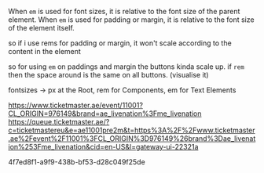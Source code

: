 When `em` is used for font sizes, it is relative to the font size of the parent element.
When `em` is used for padding or margin, it is relative to the font size of the element itself. 

so if i use rems for padding or margin, it won't scale according to the content in the element

so for using `em` on paddings and margin the buttons kinda scale up. if `rem` then the space around is the same on all buttons. (visualise it)


fontsizes -> px at the Root, rem for Components, em for Text Elements



https://www.ticketmaster.ae/event/11001?CL_ORIGIN=976149&brand=ae_livenation%3Fme_livenation
https://queue.ticketmaster.ae/?c=ticketmastereu&e=ae11001pre2m&t=https%3A%2F%2Fwww.ticketmaster.ae%2Fevent%2F11001%3FCL_ORIGIN%3D976149%26brand%3Dae_livenation%253Fme_livenation&cid=en-US&l=gateway-ui-22321a

4f7ed8f1-a9f9-438b-bf53-d28c049f25de